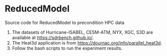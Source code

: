 # ReducedModel
Source code for ReducedModel to precondition HPC data

1. The datasets of Hurricane-ISABEL, CESM-ATM, NYX, XGC, S3D are available at https://sdrbench.github.io/.
2. The Heat3d application is from https://dournac.org/info/parallel_heat3d.
3. Follow the bash scripts to run the experiment results.

